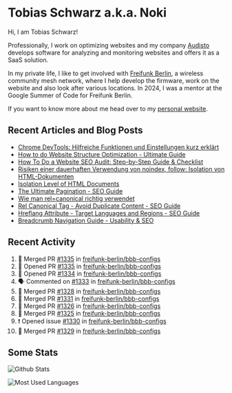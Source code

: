 # Tobias Schwarz a.k.a. Noki

Hi, I am Tobias Schwarz!

Professionally, I work on optimizing websites and my company [Audisto](https://audisto.com/) develops software for analyzing and monitoring websites and offers it as a SaaS solution.

In my private life, I like to get involved with [Freifunk Berlin](https://berlin.freifunk.net/en/), a wireless community mesh network, where I help develop the firmware, work on the website and also look after various locations. In 2024, I was a mentor at the Google Summer of Code for Freifunk Berlin.

If you want to know more about me head over to my [personal website](https://www.tobias-schwarz.com/).

## Recent Articles and Blog Posts

* [Chrome DevTools: Hilfreiche Funktionen und Einstellungen kurz erklärt](https://www.afs-akademie.org/magazin/chrome-devtools/)
* [How to do Website Structure Optimization - Ultimate Guide](https://audisto.com/guides/structure-optimization/)
* [How To Do a Website SEO Audit: Step-by-Step Guide & Checklist](https://audisto.com/guides/website-audit/)
* [Risiken einer dauerhaften Verwendung von noindex, follow: Isolation von HTML-Dokumenten](https://www.websiteboosting.com/magazin/55/risiken-einer-dauerhaften-verwendung-von-noindex-follow-isolation-von-html-dokumenten.html)
* [Isolation Level of HTML Documents](https://audisto.com/help/crawler/features/isolation/)
* [The Ultimate Pagination - SEO Guide](https://audisto.com/guides/pagination/)
* [Wie man rel=canonical richtig verwendet](https://www.websiteboosting.com/magazin/35/wie-man-relcanonical-richtig-einsetzt.html)
* [Rel Canonical Tag - Avoid Duplicate Content - SEO Guide](https://audisto.com/guides/canonical/)
* [Hreflang Attribute - Target Languages and Regions - SEO Guide](https://audisto.com/guides/hreflang/)
* [Breadcrumb Navigation Guide - Usability & SEO](https://audisto.com/guides/breadcrumb/)

## Recent Activity

<!--START_SECTION:activity-->
1. 🎉 Merged PR [#1335](https://github.com/freifunk-berlin/bbb-configs/pull/1335) in [freifunk-berlin/bbb-configs](https://github.com/freifunk-berlin/bbb-configs)
2. 💪 Opened PR [#1335](https://github.com/freifunk-berlin/bbb-configs/pull/1335) in [freifunk-berlin/bbb-configs](https://github.com/freifunk-berlin/bbb-configs)
3. 💪 Opened PR [#1334](https://github.com/freifunk-berlin/bbb-configs/pull/1334) in [freifunk-berlin/bbb-configs](https://github.com/freifunk-berlin/bbb-configs)
4. 🗣 Commented on [#1333](https://github.com/freifunk-berlin/bbb-configs/pull/1333#issuecomment-3216394636) in [freifunk-berlin/bbb-configs](https://github.com/freifunk-berlin/bbb-configs)
5. 🎉 Merged PR [#1328](https://github.com/freifunk-berlin/bbb-configs/pull/1328) in [freifunk-berlin/bbb-configs](https://github.com/freifunk-berlin/bbb-configs)
6. 🎉 Merged PR [#1331](https://github.com/freifunk-berlin/bbb-configs/pull/1331) in [freifunk-berlin/bbb-configs](https://github.com/freifunk-berlin/bbb-configs)
7. 🎉 Merged PR [#1326](https://github.com/freifunk-berlin/bbb-configs/pull/1326) in [freifunk-berlin/bbb-configs](https://github.com/freifunk-berlin/bbb-configs)
8. 🎉 Merged PR [#1325](https://github.com/freifunk-berlin/bbb-configs/pull/1325) in [freifunk-berlin/bbb-configs](https://github.com/freifunk-berlin/bbb-configs)
9. ❗ Opened issue [#1330](https://github.com/freifunk-berlin/bbb-configs/issues/1330) in [freifunk-berlin/bbb-configs](https://github.com/freifunk-berlin/bbb-configs)
10. 🎉 Merged PR [#1329](https://github.com/freifunk-berlin/bbb-configs/pull/1329) in [freifunk-berlin/bbb-configs](https://github.com/freifunk-berlin/bbb-configs)
<!--END_SECTION:activity-->

## Some Stats

![Github Stats](https://github-readme-stats.vercel.app/api?username=noki&rank_icon=github&theme=transparent&card_width=450)

![Most Used Languages](https://github-readme-stats.vercel.app/api/top-langs?username=noki&layout=compact&langs_count=8&theme=transparent&card_width=450)
